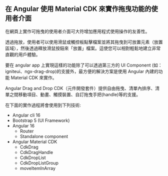 ## 在 Angular 使用 Material CDK 來實作拖曳功能的使用者介面

在網頁上實作可拖曳的使用者介面可大符增加應用程式使用操作的友善性。

透過拖放，使用者可以使用滑鼠或觸控板點擊檔案並將其拖曳到可放置元素（放置區域），然後透過釋放滑鼠按鈕來「放置」檔案。這使您可以相對輕鬆地建立非常直觀的用戶體驗。 

要在 angular app 上實現這樣的功能除了可以透過第三方的 UI Component (如：igniteui、ngx-drag-drop)的支援外，最方便的解決方案是使用 Angular 內建的功能 Material CDK 來實作。

Angular Drag and Drop CDK（元件開發套件）提供自由拖曳、清單內排序、清單之間移動項目、動畫、觸摸裝置、自訂拖曳手把(handle)等的支援。

在下面的實作過程將會使用到下列技術:

- Angular cli 16
- Bootstrap 5 (UI Framework)
- Angular 16
    - Router
    - Standalone component
- Angular Material CDK
    - CdkDrag
    - CdkDragHandle
    - CdkDropList
    - CdkDropListGroup
    - moveItemInArray
